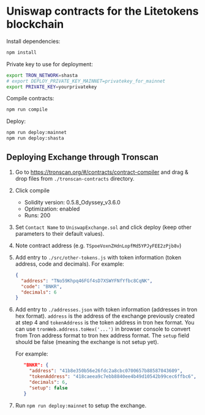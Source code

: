 # Uniswap contracts for the Litetokens blockchain

Install dependencies:

```bash
npm install
```

Private key to use for deployment:

```bash
export TRON_NETWORK=shasta
# export DEPLOY_PRIVATE_KEY_MAINNET=privatekey_for_mainnet
export PRIVATE_KEY=yourprivatekey
```

Compile contracts:

```bash
npm run compile
```

Deploy:

```bash
npm run deploy:mainnet
npm run deploy:shasta
```

## Deploying Exchange through Tronscan

1. Go to https://tronscan.org/#/contracts/contract-compiler and drag &
   drop files from `./tronscan-contracts` directory.

2. Click compile
   - Solidity version: 0.5.8_Odyssey_v3.6.0
   - Optimization: enabled
   - Runs: 200
3. Set `Contact Name` to `UniswapExchange.sol` and click deploy (keep other parameters to their default values).
4. Note contract address (e.g. `TSpoeVoxnZHdnLopfMd5YPJyFEE2zPjb8v`)
5. Add entry to `./src/other-tokens.js` with token information (token
   address, code and decimals). For
   example:

   ```json
   {
     "address": "TNo59Khpq46FGf4sD7XSWYFNfYfbc8CqNK",
     "code": "BNKR",
     "decimals": 6
   }
   ```

6. Add entry to `./addresses.json` with token information (addresses in
   tron hex format). `address` is the address of the exchange previously
   created at step 4 and `tokenAddress` is the token address in tron hex
   format. You can use `tronWeb.address.toHex('...')` in browser console
   to convert from Tron address format to tron hex address format. The
   `setup` field should be false (meaning the exchange is not setup
   yet).

   For example:

   ```json
      "BNKR": {
        "address": "41b8e350b56e26fdc2a8cbc0700657b88587043609",
        "tokenAddress": "418caeea9c7ebb8840ee4b49d10542b99cec6ffbc6",
        "decimals": 6,
        "setup": false
      }
   ```

7. Run `npm run deploy:mainnet` to setup the exchange.
